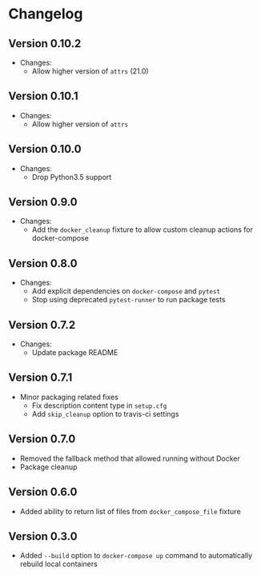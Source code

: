 # Changelog

## Version 0.10.2
- Changes:
	- Allow higher version of `attrs` (21.0)

## Version 0.10.1
- Changes:
	- Allow higher version of `attrs`

## Version 0.10.0
- Changes:
	- Drop Python3.5 support

## Version 0.9.0
- Changes:
	- Add the `docker_cleanup` fixture to allow custom cleanup actions for
	docker-compose

## Version 0.8.0
- Changes:
	- Add explicit dependencies on `docker-compose` and `pytest`
	- Stop using deprecated `pytest-runner` to run package tests

## Version 0.7.2
- Changes:
	- Update package README

## Version 0.7.1
- Minor packaging related fixes
	- Fix description content type in `setup.cfg`
	- Add `skip_cleanup` option to travis-ci settings

## Version 0.7.0
- Removed the fallback method that allowed running without Docker
- Package cleanup

## Version 0.6.0
- Added ability to return list of files from `docker_compose_file` fixture

## Version 0.3.0
- Added `--build` option to `docker-compose up` command to automatically
  rebuild local containers
